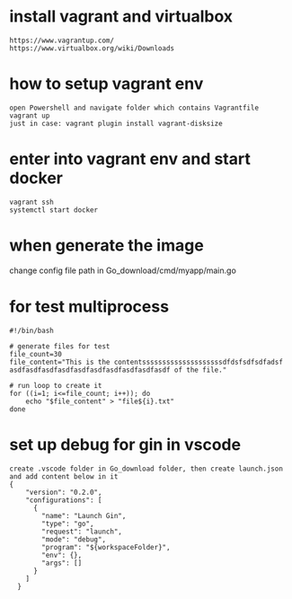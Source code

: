 # install vagrant and virtualbox
```
https://www.vagrantup.com/
https://www.virtualbox.org/wiki/Downloads
```

# how to setup vagrant env
```
open Powershell and navigate folder which contains Vagrantfile
vagrant up 
just in case: vagrant plugin install vagrant-disksize
```

# enter into vagrant env and start docker
```
vagrant ssh
systemctl start docker
```

# when generate the image
change config file path in Go_download/cmd/myapp/main.go

# for test multiprocess
```
#!/bin/bash

# generate files for test
file_count=30
file_content="This is the contentssssssssssssssssssssdfdsfsdfsdfadsf asdfasdfasdfasdfasdfasdfasdfasdfasdfasdf of the file."

# run loop to create it
for ((i=1; i<=file_count; i++)); do
    echo "$file_content" > "file${i}.txt"
done
```

# set up debug for gin in vscode
```
create .vscode folder in Go_download folder, then create launch.json and add content below in it
{
    "version": "0.2.0",
    "configurations": [
      {
        "name": "Launch Gin",
        "type": "go",
        "request": "launch",
        "mode": "debug",
        "program": "${workspaceFolder}",
        "env": {},
        "args": []
      }
    ]
  }
```